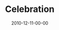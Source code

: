 ---
layout: message
category: message
series: "The 365 Days of Christmas"
title: "Celebration"
date: 2010-12-11-00-00
message_id: 649
sc-permalink-url: "http://soundcloud.com/crdschurch/celebration"
audio: "http://s3.amazonaws.com/crossroads-media/messages/audio/celebration.mp3"
audio-duration: "35:08"
program: "http://s3.amazonaws.com/crossroads-media/documents/12_11-12_10Program.pdf"
description: "Brian Tome talks about what it means to live in celebration of the miracle of Christmas."
video: "http://s3.amazonaws.com/crossroads-media/messages/video/celebration.mp4"
video-duration: "35:13"
yt-video-id: "haoKyKoKiiM"
video-image: "http://s3.amazonaws.com/crossroads-media/images/celebration_still.jpg"
tag: 
 - tome
 - celebration
 - christmas
explicit: false
---